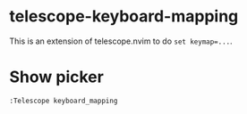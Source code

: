 # telescope-keyboard-mapping

This is an extension of telescope.nvim to do `set keymap=...`.

[telescope.nvim]: https://github.com/nvim-telescope/telescope.nvim

# Show picker

```vim
:Telescope keyboard_mapping
```

